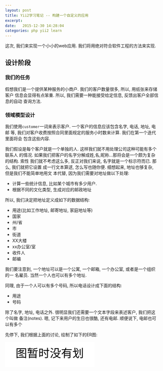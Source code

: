 ```yaml
---
layout: post
title: Yii2学习笔记 -- 构建一个自定义的应用
excerpt:
date:   2015-12-30 14:28:04
categories: php yii2 learn
---
```


这次, 我们来实现一个小小的web应用. 我们将用绝对符合软件工程的方法来实现.

## 设计阶段

### 我们的任务

假想我们是一个提供某种服务的小商户. 我们的客户数量很多, 所以, 用纸张来存储客户
信息会显得有点笨重. 所以, 我们需要一种能接受给定信息, 反馈出客户全部信息的自动
查询方法.

### 领域模型设计

我们使用`customer`一词来表示客户. 一个客户的信息应该包含名字, 电话, 地址, 电邮
等, 我们对客户收费按照合同里面规定的服务小时数来计算. 我们在第一个迭代里面将会
包含这些内容.

我们假设是每个客户就是一个单独的人. 这样我们就不用处理公司这种可能有多个联系人
的情况. 如果我们把客户的名字分解成姓,名,昵称...那将会是一个颇为复杂的结构. 索性
我们就不考虑这么多, 反正对我们来说, 名字就是一个标示符而已. 那么, 我们就把它设置
成一行文本算逑, 怎么写也随你便. 细想起来, 地址也够复杂, 但是我们不能简单地用文
本代替, 因为我们需要对地址做以下处理:

- 计算一些统计信息, 比如某个城市有多少用户.
- 根据不同的文化类型, 生成对应的邮政地址

所以, 我们决定把地址定义成如下的数据结构:

- 用途(比如工作地址, 邮寄地址, 家庭地址等)
- 国家
- 州/省
- 市
- 街道
- XX大楼
- xx办公室/室
- 收件人
- 邮编

我们要注意到, 一个地址可以是一个公寓, 一个邮箱, 一个办公室, 或者是一个组织的一
名雇员. 当然一个人也可以有多个地址.

同理, 由于一个人可以有多个号码, 所以电话设计成下面的结构:

- 用途
- 号码

除了名字, 地址, 电话之外. 很明显我们还需要一个文本字段来表述客户, 我们把这个叫做
备注(notes). 嗯, 记下来用户的生日也很酷, 还有电邮. 顺便说下, 电邮也可以有多个

先停下, 我们根据上面的讨论, 绘制了如下的ER图:

![图没有画](/data/php/yii2/learn/cp02/er.dot.svg)
